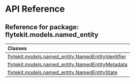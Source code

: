 # API Reference

## Reference for package: flytekit.models.named_entity

| Classes  |
| :------------- |
| [flytekit.models.named_entity.NamedEntityIdentifier](flytekit_models_named_entity_namedentityidentifier) |
| [flytekit.models.named_entity.NamedEntityMetadata](flytekit_models_named_entity_namedentitymetadata) |
| [flytekit.models.named_entity.NamedEntityState](flytekit_models_named_entity_namedentitystate) |
